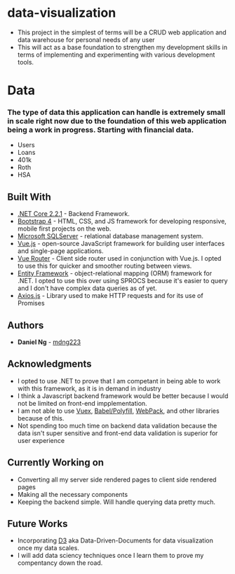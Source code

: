 # data-visualization

- This project in the simplest of terms will be a CRUD web application and data warehouse for personal needs of any user
- This will act as a base foundation to strengthen my development skills in terms of implementing and experimenting with various development tools. 

# Data
### The type of data this application can handle is extremely small in scale right now due to the foundation of this web application being a work in progress. Starting with financial data.
- Users
- Loans
- 401k
- Roth
- HSA



## Built With

* [.NET Core 2.2.1](https://dotnet.microsoft.com/download/dotnet-core/2.2) - Backend Framework.
* [Bootstrap 4](https://getbootstrap.com/docs/4.0/getting-started/introduction/) -  HTML, CSS, and JS framework for developing responsive, mobile first projects on the web.
* [Microsoft SQLServer](https://www.microsoft.com/en-us/sql-server/default.aspx) - relational database management system.
* [Vue.js](https://vuejs.org/) - open-source JavaScript framework for building user interfaces and single-page applications.
* [Vue Router](https://router.vuejs.org/) - Client side router used in conjunction with Vue.js. I opted to use this for quicker and smoother routing between views. 
* [Entity Framework](https://en.wikipedia.org/wiki/Entity_Framework) -  object-relational mapping (ORM) framework for .NET. I opted to use this over using SPROCS because it's easier to query and I don't have complex data queries as of yet. 
* [Axios.js](https://www.npmjs.com/package/axios) - Library used to make HTTP requests and for its use of Promises


## Authors

* **Daniel Ng** - [mdng223](https://github.com/mdng223)


## Acknowledgments

* I opted to use .NET to prove that I am competant in being able to work with this framework, as it is in demand in industry
* I think a Javascript backend framework would be better because I would not be limited on front-end impplementation. 
* I am not able to use [Vuex](https://vuex.vuejs.org/), [Babel/Polyfill](https://babeljs.io/docs/en/babel-polyfill), [WebPack](https://webpack.js.org/), and other libraries because of this. 
* Not spending too much time on backend data validation because the data isn't super sensitive and front-end data validation is superior for user experience

## Currently Working on

* Converting all my server side rendered pages to client side rendered pages
* Making all the necessary components
* Keeping the backend simple. Will handle querying data pretty much. 

## Future Works
* Incorporating [D3](https://d3js.org/) aka Data-Driven-Documents for data visualization once my data scales.
* I will add data sciency techniques once I learn them to prove my compentancy down the road.
